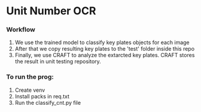 # Unit Number OCR


### Workflow
1. We use the trained model to classify key plates objects for each image
2. After that we copy resulting key plates to the 'test' folder inside this repo
3. Finally, we use CRAFT to analyze the extarcted key plates. CRAFT stores the result in unit testing repository.


### To run the prog:
1. Create venv
2. Install packs in req.txt
3. Run the classify_cnt.py file










